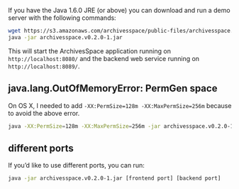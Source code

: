 If you have the Java 1.6.0 JRE (or above) you can download and run a demo server with the following commands:

```sh
wget https://s3.amazonaws.com/archivesspace/public-files/archivesspace.v0.2.0-1.jar
java -jar archivesspace.v0.2.0-1.jar
```

This will start the ArchivesSpace application running on `http://localhost:8080/` and the backend web service running on `http://localhost:8089/`.

## java.lang.OutOfMemoryError: PermGen space

On OS X, I needed to add `-XX:PermSize=128m -XX:MaxPermSize=256m` because to avoid the above error.

```sh
java -XX:PermSize=128m -XX:MaxPermSize=256m -jar archivesspace.v0.2.0-1.jar
```

## different ports

If you’d like to use different ports, you can run:

```sh
java -jar archivesspace.v0.2.0-1.jar [frontend port] [backend port]
```